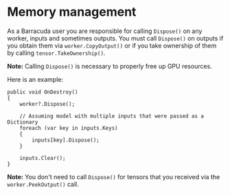 # Memory management
As a Barracuda user you are responsible for calling `Dispose()` on any worker, inputs and sometimes outputs. You must call `Dispose()` on outputs if you obtain them via `worker.CopyOutput()` or if you take ownership of them by calling `tensor.TakeOwnership()`.  

**Note:** Calling `Dispose()` is necessary to properly free up GPU resources.

Here is an example:
```Csharp
public void OnDestroy()
{
    worker?.Dispose();

    // Assuming model with multiple inputs that were passed as a Dictionary
    foreach (var key in inputs.Keys)
    {
        inputs[key].Dispose();
    }
    
    inputs.Clear();
}
```
**Note:** You don't need to call `Dispose()` for tensors that you received via the `worker.PeekOutput()` call.
